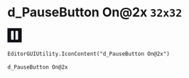 # d_PauseButton On@2x `32x32`
<img src="/img/d_PauseButton%20On@2x.png" width=32 height=32>

``` CSharp
EditorGUIUtility.IconContent("d_PauseButton On@2x")
```
```
d_PauseButton On@2x
```
